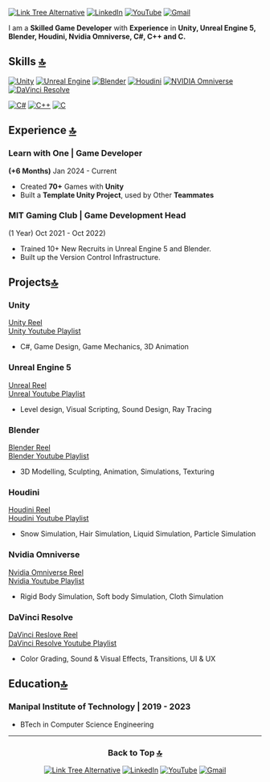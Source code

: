 <a id="Intro"></a>
[![Link Tree Alternative](https://img.shields.io/badge/Link_Tree-purple?style=for-the-badge&logo=linktree&color=a100ff)](https://linktr.ee/KenzelKD)
[![LinkedIn](https://img.shields.io/badge/LinkedIn-074c91?style=for-the-badge&logo=linkedin)](https://www.linkedin.com/in/kenzelkd/) 
[![YouTube](https://img.shields.io/youtube/channel/subscribers/UCxmsySbe12LYAMnIzT9wCJA?style=for-the-badge&logo=youtube&label=YouTube&labelColor=red&color=grey)](https://www.youtube.com/@KenzelKD) 
[![Gmail](https://img.shields.io/badge/Gmail-D14836?style=for-the-badge&logo=gmail&logoColor=white)](mailto:kenzelkdsouza@gmail.com)

<!--About Me-->
I am a **Skilled Game Developer** with **Experience** in **Unity, Unreal Engine 5, Blender, Houdini, Nvidia Omniverse, C#, C++ and C.**

## Skills [🔝](#intro)
[![Unity](https://img.shields.io/badge/unity-white.svg?style=for-the-badge&logo=unity&logoColor=black)](https://docs.google.com/presentation/d/1pFsYDFRGXi_IweLAtwN8sZRqx1JaddyiYzQz3FwoxqE/edit#slide=id.g2ad8d534cb9_0_55)
[![Unreal Engine](https://img.shields.io/badge/unreal_engine-%23313131.svg?style=for-the-badge&logo=unrealengine&logoColor=white)](https://docs.google.com/presentation/d/1pFsYDFRGXi_IweLAtwN8sZRqx1JaddyiYzQz3FwoxqE/edit#slide=id.g2ad8d534cb9_0_50)
[![Blender](https://img.shields.io/badge/blender-%23E87D0D.svg?style=for-the-badge&logo=blender&logoColor=white)](https://docs.google.com/presentation/d/1pFsYDFRGXi_IweLAtwN8sZRqx1JaddyiYzQz3FwoxqE/edit#slide=id.g2ad8d534cb9_0_45)
[![Houdini](https://img.shields.io/badge/Houdini-%23FF4713?style=for-the-badge&logo=houdini&logoColor=white)](https://docs.google.com/presentation/d/1pFsYDFRGXi_IweLAtwN8sZRqx1JaddyiYzQz3FwoxqE/edit#slide=id.g2ad8d534cb9_0_78)
[![NVIDIA Omniverse](https://img.shields.io/badge/NVIDIA_Omniverse-%2376B900.svg?style=for-the-badge&logo=nVIDIA&logoColor=white)](https://docs.google.com/presentation/d/1pFsYDFRGXi_IweLAtwN8sZRqx1JaddyiYzQz3FwoxqE/edit#slide=id.g2ad8d534cb9_0_60)
[![DaVinci Resolve](https://img.shields.io/badge/DaVinci%20Resolve-%23233A51?style=for-the-badge&logo=davinciresolve)](https://docs.google.com/presentation/d/1pFsYDFRGXi_IweLAtwN8sZRqx1JaddyiYzQz3FwoxqE/edit#slide=id.g2ad8d534cb9_0_106)
<!--### Languages-->
[![C#](https://img.shields.io/badge/C%23-%23239120.svg?style=for-the-badge&logo=csharp&logoColor=white)](https://www.sololearn.com/Certificate/CT-OY0XST1U/jpg)
[![C++](https://img.shields.io/badge/C++-%2300599C.svg?style=for-the-badge&logo=c%2B%2B&logoColor=white)](https://www.sololearn.com/Certificate/CT-5RVYYRAN/jpg)
[![C](https://img.shields.io/badge/C-%23A8B9CC.svg?style=for-the-badge&logo=c&logoColor=00599C)](https://www.sololearn.com/en/certificates/CT-TURS22C1)

## Experience [🔝](#intro)

### Learn with One | Game Developer
**(+6 Months)** Jan 2024 - Current
- Created **70+** Games with **Unity**
- Built a **Template Unity Project**, used by Other **Teammates**

### MIT Gaming Club | Game Development Head
(1 Year) Oct 2021 - Oct 2022)
- Trained 10+ New Recruits in Unreal Engine 5 and Blender.
- Built up the Version Control Infrastructure.

## Projects[🔝](#intro)

### Unity
[Unity Reel](https://docs.google.com/presentation/d/1pFsYDFRGXi_IweLAtwN8sZRqx1JaddyiYzQz3FwoxqE/edit#slide=id.g2ad8d534cb9_0_55)<br>
[Unity Youtube Playlist](https://www.youtube.com/playlist?list=PLWyR-1xh1zpex-6VUxNW0o3N9neaLrHPl)
- C#, Game Design, Game Mechanics, 3D Animation

### Unreal Engine 5
[Unreal Reel](https://docs.google.com/presentation/d/1pFsYDFRGXi_IweLAtwN8sZRqx1JaddyiYzQz3FwoxqE/edit#slide=id.g2ad8d534cb9_0_50)<br>
[Unreal Youtube Playlist](https://www.youtube.com/playlist?list=PLWyR-1xh1zpcBDHSosgeYlWRPeh6wekxz)
- Level design, Visual Scripting, Sound Design, Ray Tracing

### Blender
[Blender Reel](https://docs.google.com/presentation/d/1pFsYDFRGXi_IweLAtwN8sZRqx1JaddyiYzQz3FwoxqE/edit#slide=id.g2ad8d534cb9_0_45)<br>
[Blender Youtube Playlist](https://www.youtube.com/playlist?list=PLWyR-1xh1zpdoqYQfMFYUYD5LFE8gjyZg)
- 3D Modelling, Sculpting, Animation, Simulations, Texturing

### Houdini
[Houdini Reel](https://docs.google.com/presentation/d/1pFsYDFRGXi_IweLAtwN8sZRqx1JaddyiYzQz3FwoxqE/edit#slide=id.g2ad8d534cb9_0_78)<br>
[Houdini Youtube Playlist](https://www.youtube.com/playlist?list=PLWyR-1xh1zpf9PalLGCn8OzZm0iKgDDeK)
-  Snow Simulation, Hair Simulation, Liquid Simulation, Particle Simulation

### Nvidia Omniverse
[Nvidia Omniverse Reel](https://docs.google.com/presentation/d/1pFsYDFRGXi_IweLAtwN8sZRqx1JaddyiYzQz3FwoxqE/edit#slide=id.g2ad8d534cb9_0_60)<br>
[Nvidia Youtube Playlist](https://www.youtube.com/playlist?list=PLWyR-1xh1zpe9lPYcw6xWT5POeFJT_qcM)
-  Rigid Body Simulation, Soft body Simulation, Cloth Simulation

### DaVinci Resolve
[DaVinci Reslove Reel](https://docs.google.com/presentation/d/1pFsYDFRGXi_IweLAtwN8sZRqx1JaddyiYzQz3FwoxqE/edit#slide=id.g2ad8d534cb9_0_106)<br>
[DaVinci Resolve Youtube Playlist](https://www.youtube.com/playlist?list=PLWyR-1xh1zpd9iiJJIzxKAUfMu-kl9ptC)
- Color Grading, Sound & Visual Effects, Transitions, UI & UX

## Education[🔝](#intro)

### Manipal Institute of Technology | 2019 - 2023
- BTech in Computer Science Engineering

---
<div align="center">
  <h3>Back to Top <a href = https://github.com/KenzKD#intro>🔝</a></h3>
  
  [![Link Tree Alternative](https://img.shields.io/badge/Link_Tree-purple?style=for-the-badge&logo=linktree&color=a100ff)](https://linktr.ee/KenzelKD)
  [![LinkedIn](https://img.shields.io/badge/LinkedIn-074c91?style=for-the-badge&logo=linkedin)](https://www.linkedin.com/in/kenzelkd/) 
  [![YouTube](https://img.shields.io/youtube/channel/subscribers/UCxmsySbe12LYAMnIzT9wCJA?style=for-the-badge&logo=youtube&label=YouTube&labelColor=red&color=grey)](https://www.youtube.com/@KenzelKD) 
  [![Gmail](https://img.shields.io/badge/Gmail-D14836?style=for-the-badge&logo=gmail&logoColor=white)](mailto:kenzelkdsouza@gmail.com)
</div>
